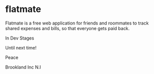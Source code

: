 # flatmate

Flatmate is a free web application for friends and roommates to track shared expenses and bills, so that everyone gets paid back.

In Dev Stages

Until next time!

Peace 

Brookland Inc 
N.I



